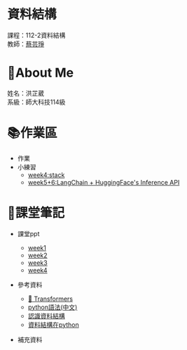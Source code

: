 # 資料結構
課程：112-2資料結構  
教師：[蔡芸琤](https://github.com/pecu?tab=repositories)
# :sheep:About Me
姓名：洪芷葳  
系級：師大科技114級
# :books:作業區
+ 作業
+ 小練習
    +  [week4:stack](https://github.com/WeiweiHung/DS/blob/main/week4_practice.ipynb)
    +  [week5+6:LangChain + HuggingFace's Inference API](https://github.com/WeiweiHung/DS/blob/main/class0326L%2BH.py)
# :closed_book:課堂筆記
+ 課堂ppt  
    +  [week1](https://docs.google.com/presentation/d/1XHngMihySFJdtavwBlt0JdG-9lrJmFY4-YDZOrP1eQU/edit#slide=id.p)
    +  [week2](https://docs.google.com/presentation/d/1wX0zNiCGibklyF9yY145saurS7IyRvZY9_JwT1LnBas/edit#slide=id.p)
    +  [week3](https://docs.google.com/presentation/d/1E356joF2_dOmema7ki1Fh5rJ2l87XD-QU7xwpk_cbTY/edit#slide=id.p)
    +  [week4](https://docs.google.com/presentation/d/1vwAhugIA8sGYY335p7dOT2ksgsXzp9ofk44BS7vOpy4/edit#slide=id.p)

+ 參考資料
    +  [🤗 Transformers](https://huggingface.co/docs/transformers/installation)
    +  [python語法(中文)](https://www.runoob.com/python/python-tutorial.html)
    +  [認識資料結構](https://hackmd.io/@howkii-studio/apcs_overview/https%3A%2F%2Fhackmd.io%2F%40howkii-studio%2Fdata_structure#%E8%AA%8D%E8%AD%98%E8%B3%87%E6%96%99%E7%B5%90%E6%A7%8B)
    +  [資料結構在python](https://docs.python.org/zh-tw/3/tutorial/datastructures.html#using-lists-as-stacks)
+ 補充資料
    
